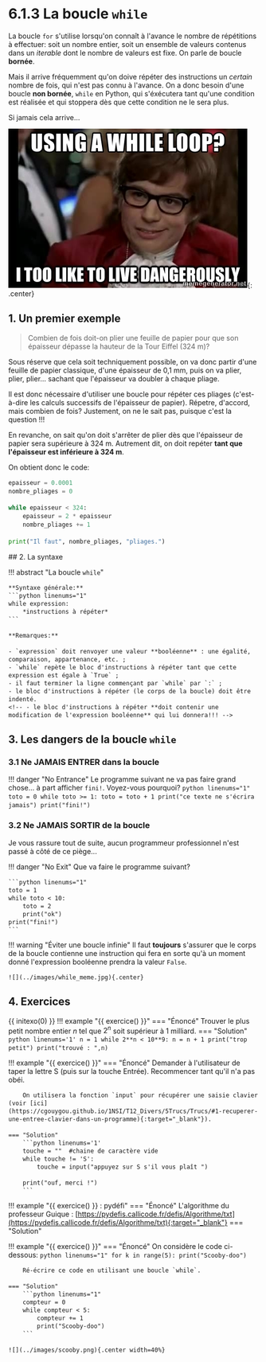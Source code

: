# 6.1.3 La boucle `while`

La boucle `for` s'utilise lorsqu'on connaît à l'avance le nombre de répétitions à effectuer: soit un nombre entier, soit un ensemble de valeurs contenus dans un *iterable* dont le nombre de valeurs est fixe. On parle de boucle **bornée**.

Mais il arrive fréquemment qu'on doive répéter des instructions un *certain* nombre de fois, qui n'est pas connu à l'avance. On a donc besoin d'une boucle **non bornée**, `while` en Python,  qui s'éxécutera tant qu'une condition est réalisée et qui stoppera dès que cette condition ne le sera plus.

Si jamais cela arrive...

![](../images/danger.jpg){: .center} 


## 1. Un premier exemple

> Combien de fois doit-on plier une feuille de papier pour que son épaisseur dépasse la hauteur de la Tour Eiffel (324 m)?

Sous réserve que cela soit techniquement possible, on va donc partir d'une feuille de papier classique, d'une épaisseur de 0,1 mm, puis on va plier, plier, plier... sachant que l'épaisseur va doubler à chaque pliage.

Il est donc nécessaire d'utiliser une boucle pour répéter ces pliages (c'est-à-dire les calculs successifs de l'épaisseur de papier). Répetre, d'accord, mais combien de fois? Justement, on ne le sait pas, puisque c'est la question !!!

En revanche, on sait qu'on doit s'arrêter de plier dès que l'épaisseur de papier sera supérieure à 324 m. Autrement dit, on doit repéter **tant que l'épaisseur est inférieure à 324 m**.

On obtient donc le code:

```python linenums="1"
epaisseur = 0.0001
nombre_pliages = 0

while epaisseur < 324:
    epaisseur = 2 * epaisseur
    nombre_pliages += 1

print("Il faut", nombre_pliages, "pliages.")
```

## 2. La syntaxe

!!! abstract "La boucle `while`"

    **Syntaxe générale:**
    ```python linenums="1"
    while expression:
        *instructions à répéter*
    ```
    
    **Remarques:**

    - `expression` doit renvoyer une valeur **booléenne** : une égalité, comparaison, appartenance, etc. ;
    - `while` repète le bloc d'instructions à répéter tant que cette expression est égale à `True` ;
    - il faut terminer la ligne commençant par `while` par `:` ;
    - le bloc d'instructions à répéter (le corps de la boucle) doit être indenté.
    <!-- - le bloc d'instructions à répéter **doit contenir une modification de l'expression booléenne** qui lui donnera!!! -->


## 3. Les dangers de la boucle `while`


### 3.1 Ne JAMAIS ENTRER dans la boucle

!!! danger "No Entrance"
    Le programme suivant ne va pas faire grand chose... à part afficher `fini!`. Voyez-vous pourquoi?
    ```python linenums="1"
    toto = 0
    while toto >= 1:
        toto = toto + 1
        print("ce texte ne s'écrira jamais")
    print("fini!")
    ```
    

### 3.2 Ne JAMAIS SORTIR de la boucle

Je vous rassure tout de suite, aucun programmeur professionnel n'est passé à côté de ce piège...

!!! danger "No Exit"
    Que va faire le programme suivant?

    ```python linenums="1"
    toto = 1
    while toto < 10:
        toto = 2
        print("ok")
    print("fini!")
    ```

!!! warning "Éviter une boucle infinie"
    Il faut **toujours** s'assurer que le corps de la boucle contienne une instruction qui fera en sorte qu'à un moment donné l'expression booléenne prendra la valeur `False`.

    ![](../images/while_meme.jpg){.center} 


## 4. Exercices

{{ initexo(0) }}
!!! example "{{ exercice() }}"
    === "Énoncé"
        Trouver le plus petit nombre entier $n$ tel que $2^n$ soit supérieur à 1 milliard.
    === "Solution"
        ```python linenums='1'
        n = 1
        while 2**n < 10**9:
            n = n + 1
            print("trop petit")
        print("trouvé : ",n)
        ```

!!! example "{{ exercice() }}"
    === "Énoncé"
        Demander à l'utilisateur de taper la lettre S (puis sur la touche Entrée). Recommencer tant qu'il n'a pas obéi.

        On utilisera la fonction `input` pour récupérer une saisie clavier (voir [ici](https://cgouygou.github.io/1NSI/T12_Divers/5Trucs/Trucs/#1-recuperer-une-entree-clavier-dans-un-programme){:target="_blank"}).

    === "Solution"
        ```python linenums='1'
        touche = ""  #chaine de caractère vide
        while touche != 'S':
            touche = input("appuyez sur S s'il vous plaît ")

        print("ouf, merci !")
        ```

!!! example "{{ exercice() }} : pydéfi"
    === "Énoncé"
        L'algorithme du professeur Guique : [https://pydefis.callicode.fr/defis/Algorithme/txt](https://pydefis.callicode.fr/defis/Algorithme/txt){:target="_blank"} 
    === "Solution"
        <!-- 
        ```python linenums="1"
        a = 1
        b = 4
        c = 3
        k = 1
        n = 0
        while k < 1000-n:
            a = b
            b = c + a
            c = -4*c - 3*a - b
            n = a + b
            k += 1
        print(a, b, c)
        ```
         -->

!!! example "{{ exercice() }}"
    === "Énoncé" 
        On considère le code ci-dessous:
        ```python linenums="1"
        for k in range(5):
            print("Scooby-doo")
        ```
        
        Ré-écrire ce code en utilisant une boucle `while`.

    === "Solution" 
        ```python linenums="1"
        compteur = 0
        while compteur < 5:
            compteur += 1
            print("Scooby-doo")
        ```

    ![](../images/scooby.png){.center width=40%} 
